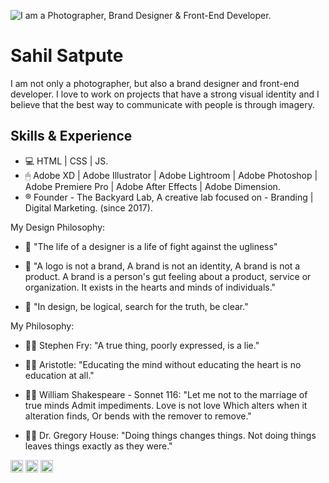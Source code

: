 ![I am a Photographer, Brand Designer & Front-End Developer.](https://i.postimg.cc/T3Pg8fVc/Profile-mage.jpg)

# Sahil Satpute

I am not only a photographer, but also a brand designer and front-end developer. I love to work on projects that have a strong visual identity and I believe that the best way to communicate with people is through imagery.

## Skills & Experience
* 💻 HTML | CSS | JS.
* 🖱 Adobe XD | Adobe Illustrator | Adobe Lightroom | Adobe Photoshop | Adobe Premiere Pro | Adobe After Effects | Adobe Dimension.
* ®️ Founder - The Backyard Lab, A creative lab focused on - Branding | Digital Marketing. (since 2017).

My Design Philosophy:

- 📏 "The life of a designer is a life of fight against the ugliness"

- 📏 "A logo is not a brand, A brand is not an identity, A brand is not a product. A brand is a person's gut feeling about a product, service or organization. It exists in the hearts and minds of individuals."

- 📏 "In design, be logical, search for the truth, be clear."

My Philosophy:

- 🧑‍💻 Stephen Fry:
"A true thing, poorly expressed, is a lie."

- 🧑‍💻 Aristotle:
"Educating the mind without educating the heart is no education at all."

- 🧑‍💻 William Shakespeare - Sonnet 116:
"Let me not to the marriage of true minds
Admit impediments. Love is not love
Which alters when it alteration finds,
Or bends with the remover to remove."

- 🧑‍💻 Dr. Gregory House:
"Doing things changes things. Not doing things leaves things exactly as they were."

[<img src='https://cdn.jsdelivr.net/npm/simple-icons@3.0.1/icons/github.svg' alt='github' height='20'>](https://github.com/exploresahil)  [<img src='https://cdn.jsdelivr.net/npm/simple-icons@3.0.1/icons/facebook.svg' alt='facebook' height='20'>](https://www.facebook.com/sahil.satpute)  [<img src='https://cdn.jsdelivr.net/npm/simple-icons@3.0.1/icons/instagram.svg' alt='instagram' height='20'>](https://www.instagram.com/explore.sahil/)  

